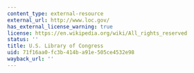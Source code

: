 ```yaml
---
content_type: external-resource
external_url: http://www.loc.gov/
has_external_license_warning: true
license: https://en.wikipedia.org/wiki/All_rights_reserved
status: ''
title: U.S. Library of Congress
uid: 71f16aa0-fc3b-414b-a91e-505ce4532e98
wayback_url: ''
---
```

